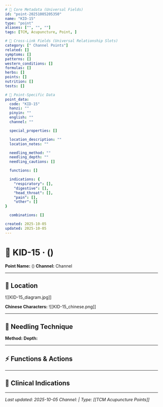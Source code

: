 ```yaml
---
# 🔹 Core Metadata (Universal Fields)
id: "point-20251005205350"
name: "KID-15"
type: "point"
aliases: ["", "", ""]
tags: [TCM, Acupuncture, Point, ]

# 🔹 Cross-Link Fields (Universal Relationship Slots)
category: [" Channel Points"]
related: []
symptoms: []
patterns: []
western_conditions: []
formulas: []
herbs: []
points: []
nutrition: []
tests: []

# 🔹 Point-Specific Data
point_data:
  code: "KID-15"
  hanzi: ""
  pinyin: ""
  english: ""
  channel: ""

  special_properties: []

  location_description: ""
  location_notes: ""

  needling_method: ""
  needling_depth: ""
  needling_cautions: []

  functions: []

  indications: {
    "respiratory": [],
    "digestive": [],
    "head_throat": [],
    "pain": [],
    "other": []
}

  combinations: []

created: 2025-10-05
updated: 2025-10-05
---
```


# 📍 KID-15 ·  ()

**Point Name:**  ()
**Channel:**  Channel

---

## 📍 Location



![[KID-15_diagram.jpg]]

**Chinese Characters:** ![[KID-15_chinese.png]]

---

## 🔧 Needling Technique

**Method:** 
**Depth:** 

---

## ⚡ Functions & Actions

---

## 🎯 Clinical Indications

---

*Last updated: 2025-10-05*
*Channel:  | Type: [[TCM Acupuncture Points]]*
